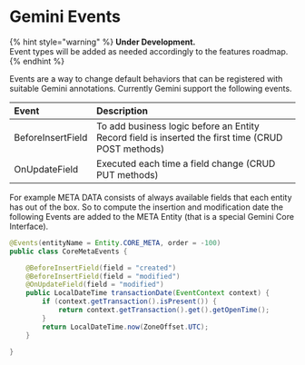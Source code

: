 # Gemini Events

{% hint style="warning" %}
**Under Development.**  
Event types will be added as needed accordingly to the features roadmap.
{% endhint %}

Events are a way to change default behaviors that can be registered with suitable Gemini annotations. Currently Gemini support the following events.

| Event | Description |
| :--- | :--- |
| BeforeInsertField | To add business logic before an Entity Record field is inserted the first time \(CRUD POST methods\) |
| OnUpdateField | Executed each time a field change \(CRUD PUT methods\) |

For example META DATA consists of always available fields that each entity has out of the box. So to compute the insertion and modification date the following Events are added to the META Entity \(that is a special Gemini Core Interface\).

```java
@Events(entityName = Entity.CORE_META, order = -100)
public class CoreMetaEvents {

    @BeforeInsertField(field = "created")
    @BeforeInsertField(field = "modified")
    @OnUpdateField(field = "modified")
    public LocalDateTime transactionDate(EventContext context) {
        if (context.getTransaction().isPresent()) {
            return context.getTransaction().get().getOpenTime();
        }
        return LocalDateTime.now(ZoneOffset.UTC);
    }

}
```

